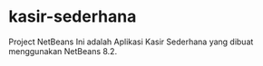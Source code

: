 # kasir-sederhana
Project NetBeans
Ini adalah Aplikasi Kasir Sederhana yang dibuat menggunakan NetBeans 8.2. 
